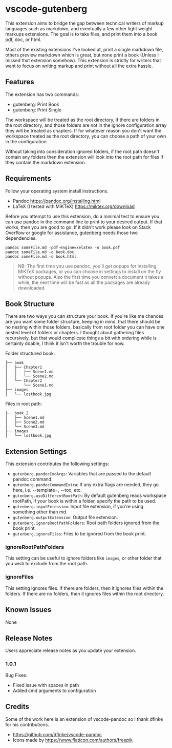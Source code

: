 # vscode-gutenberg

This extension aims to bridge the gap between technical writers of markup languages such as markdown, and eventually a few other light weight markups extensions. The goal is to take files, and print them into a book pdf, doc, or html.

Most of the existing extensions I've looked at, print a single markdown file, others preview markdown which is great, but none print a book (Unless I missed that extension somehow). This extension is strictly for writers that want to focus on writing markup and print without all the extra hassle.

## Features

The extension has two commands:
- gutenberg: Print Book
- gutenberg: Print Single

The workspace will be treated as the root directory, if there are folders in the root directory, and those folders are not in the ignore configuration array they will be treated as chapters. If for whatever reason you don't want the workspace treated as the root directory, you can choose a path of your own in the configuration.

Without taking into consideration ignored folders, if the root path doesn't contain any folders then the extension will look into the  root path for files if they contain the markdown extension.

## Requirements

Follow your operating system install instructions.

- Pandoc  https://pandoc.org/installing.html
- LaTeX (I tested with MiKTeX) https://miktex.org/download

Before you attempt to use this extension, do a minimal test to ensure you can use pandoc in the command line to print to your desired output. If that works, then you are good to go. If it didn't work please look on Stack Overflow or google for assistance, gutenberg needs those two dependencies.

```
pandoc someFile.md -pdf-engine=xelatex -o book.pdf
pandoc someFile.md -o book.doc
pandoc someFile.md -o book.html
```

> NB: The first time you use pandoc, you'll get popups for installing MiKTeX packages, or you can choose in settings to install on the fly without popups. Also the first time you convert a document it takes a while, the next time will be fast as all the packages are already downloaded.

## Book Structure

There are two ways you can structure your book. If you're like me chances are you want some folder structure, keeping in mind, that there should be no nesting within those folders, basically from root folder you can have one nested level of folders or chapters. I thought about gathering files recursively, but that would complicate things a bit with ordering while is certainly doable, I think it isn't worth the trouble for now.

Folder structured book:
```
├── book
│   ├── Chapter1
│   │   ├── Scene1.md
│   │   └── Scene2.md
│   └── Chapter2
│       └── Scene1.md
├── images
│   └── lostbook.jpg
```

Files in root path:
```
├── book_2
│   ├── Scene1.md
│   ├── Scene2.md
│   └── Scene3.md
├── images
│   └── lostbook.jpg
```

## Extension Settings

This extension contributes the following settings:

* `gutenberg.pandocCmdArgs`: Variables that are passed to the default pandoc command.
* `gutenberg.pandocCommandExtra`: If any extra flags are needed, they go here, i.e. --template=, --toc, etc.
* `gutenberg.useDifferentRootPath`: By default gutenberg reads workspace rootPath, if your book is within a folder, specify the path to be used.
* `gutenberg.inputExtension`: Input file extension, if you're using something other than md.
* `gutenberg.outputExtension`: Output file extension.
* `gutenberg.ignoreRootPathFolders`: Root path folders ignored from the book print.
* `gutenberg.ignoreFiles`: Files to be ignored from the book print.

### ignoreRootPathFolders

This setting can be useful to ignore folders like `images`, or other folder that you wish to exclude from the root path.

### ignoreFiles

This setting ignores files. If there are folders, then it ignores files within the folders. If there are no folders, then it ignores files within the root directory.

## Known Issues

None

## Release Notes

Users appreciate release notes as you update your extension.

### 1.0.1

Bug Fixes:
- Fixed issue with spaces in path
- Added cmd arguments to configuration

## Credits

Some of the work here is an extension of vscode-pandoc so I thank dfinke for his contributions.

- https://github.com/dfinke/vscode-pandoc
- Icons made by https://www.flaticon.com/authors/freepik


